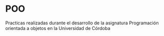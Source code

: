 # POO
Practicas realizadas durante el desarrollo de la asignatura Programación orientada a objetos en la Universidad de Córdoba
